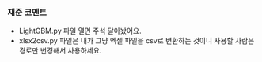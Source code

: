 ### 재준 코멘트
- LightGBM.py 파일 열면 주석 달아놨어요.
- xlsx2csv.py 파일은 내가 그냥 엑셀 파일을 csv로 변환하는 것이니 사용할 사람은 경로만 변경해서 사용하세요.
